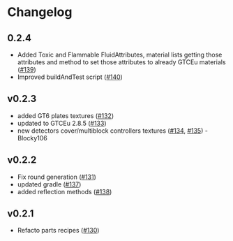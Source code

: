 # Changelog

## 0.2.4
* Added Toxic and Flammable FluidAttributes, material lists getting those attributes and method to set those attributes to already GTCEu materials ([#139](https://github.com/tekcay/tekcays_addon/pull/139))
* Improved buildAndTest script ([#140](https://github.com/tekcay/tekcays_addon/pull/140))

## v0.2.3
* added GT6 plates textures ([#132](https://github.com/tekcay/tekcays_addon/pull/132))
* updated to GTCEu 2.8.5 ([#133](https://github.com/tekcay/tekcays_addon/pull/133))
* new detectors cover/multiblock controllers textures ([#134](https://github.com/tekcay/tekcays_addon/pull/134), [#135](https://github.com/tekcay/tekcays_addon/pull/135)) - Blocky106

## v0.2.2
* Fix round generation ([#131](https://github.com/tekcay/tekcays_addon/pull/131))
* updated gradle ([#137](https://github.com/tekcay/tekcays_addon/pull/137))
* added reflection methods ([#138](https://github.com/tekcay/tekcays_addon/pull/138))

## v0.2.1
* Refacto parts recipes ([#130](https://github.com/tekcay/tekcays_addon/pull/130))

